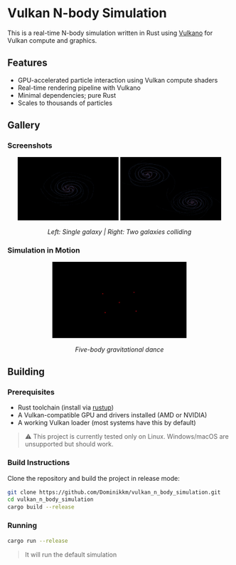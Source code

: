 # Vulkan N-body Simulation

This is a real-time N-body simulation written in Rust using [Vulkano](https://github.com/vulkano-rs/vulkano) for Vulkan compute and graphics.

## Features

- GPU-accelerated particle interaction using Vulkan compute shaders
- Real-time rendering pipeline with Vulkano
- Minimal dependencies; pure Rust
- Scales to thousands of particles

## Gallery

### Screenshots

<p align="center">
  <img src="./gallery/galaxy.png" alt="Galaxy Simulation" width="45%" />
  <img src="./gallery/two_galexies.png" alt="Two Galaxies Colliding" width="45%" />
</p>

<p align="center"><i>Left: Single galaxy | Right: Two galaxies colliding</i></p>

### Simulation in Motion

<p align="center">
  <img src="./gallery/5_bodies.gif" alt="Five-body gravitational simulation" width="60%" />
</p>

<p align="center"><i>Five-body gravitational dance</i></p>


## Building

### Prerequisites

- Rust toolchain (install via [rustup](https://rustup.rs))
- A Vulkan-compatible GPU and drivers installed (AMD or NVIDIA)
- A working Vulkan loader (most systems have this by default)

> ⚠️ This project is currently tested only on Linux. Windows/macOS are unsupported but should work.

### Build Instructions

Clone the repository and build the project in release mode:

```bash
git clone https://github.com/Dominikkm/vulkan_n_body_simulation.git
cd vulkan_n_body_simulation
cargo build --release
```
### Running

```bash
cargo run --release
```
> It will run the default simulation

